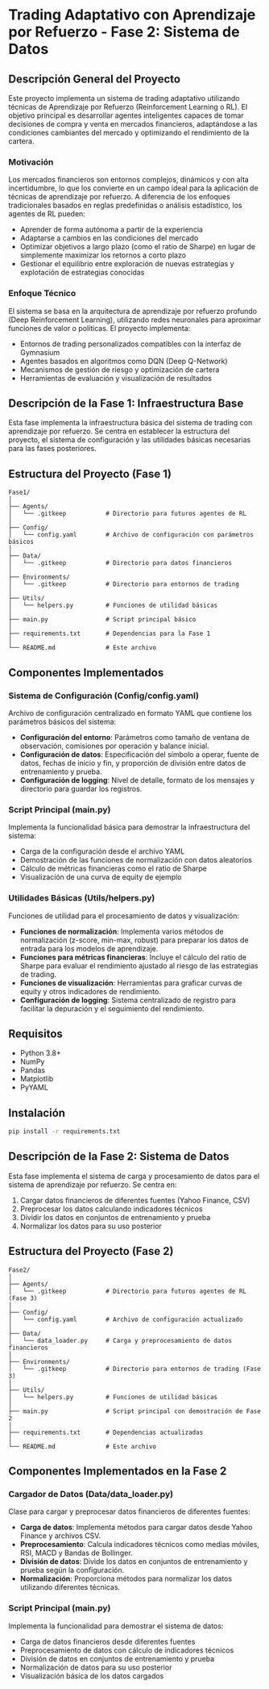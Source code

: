 # Trading Adaptativo con Aprendizaje por Refuerzo - Fase 2: Sistema de Datos

## Descripción General del Proyecto

Este proyecto implementa un sistema de trading adaptativo utilizando técnicas de Aprendizaje por Refuerzo (Reinforcement Learning o RL). El objetivo principal es desarrollar agentes inteligentes capaces de tomar decisiones de compra y venta en mercados financieros, adaptándose a las condiciones cambiantes del mercado y optimizando el rendimiento de la cartera.

### Motivación

Los mercados financieros son entornos complejos, dinámicos y con alta incertidumbre, lo que los convierte en un campo ideal para la aplicación de técnicas de aprendizaje por refuerzo. A diferencia de los enfoques tradicionales basados en reglas predefinidas o análisis estadístico, los agentes de RL pueden:

- Aprender de forma autónoma a partir de la experiencia
- Adaptarse a cambios en las condiciones del mercado
- Optimizar objetivos a largo plazo (como el ratio de Sharpe) en lugar de simplemente maximizar los retornos a corto plazo
- Gestionar el equilibrio entre exploración de nuevas estrategias y explotación de estrategias conocidas

### Enfoque Técnico

El sistema se basa en la arquitectura de aprendizaje por refuerzo profundo (Deep Reinforcement Learning), utilizando redes neuronales para aproximar funciones de valor o políticas. El proyecto implementa:

- Entornos de trading personalizados compatibles con la interfaz de Gymnasium
- Agentes basados en algoritmos como DQN (Deep Q-Network)
- Mecanismos de gestión de riesgo y optimización de cartera
- Herramientas de evaluación y visualización de resultados

## Descripción de la Fase 1: Infraestructura Base

Esta fase implementa la infraestructura básica del sistema de trading con aprendizaje por refuerzo. Se centra en establecer la estructura del proyecto, el sistema de configuración y las utilidades básicas necesarias para las fases posteriores.

## Estructura del Proyecto (Fase 1)

```
Fase1/
│
├── Agents/
│   └── .gitkeep           # Directorio para futuros agentes de RL
│
├── Config/
│   └── config.yaml        # Archivo de configuración con parámetros básicos
│
├── Data/
│   └── .gitkeep           # Directorio para datos financieros
│
├── Environments/
│   └── .gitkeep           # Directorio para entornos de trading
│
├── Utils/
│   └── helpers.py         # Funciones de utilidad básicas
│
├── main.py                # Script principal básico
│
├── requirements.txt       # Dependencias para la Fase 1
│
└── README.md              # Este archivo
```

## Componentes Implementados

### Sistema de Configuración (Config/config.yaml)

Archivo de configuración centralizado en formato YAML que contiene los parámetros básicos del sistema:

- **Configuración del entorno**: Parámetros como tamaño de ventana de observación, comisiones por operación y balance inicial.
- **Configuración de datos**: Especificación del símbolo a operar, fuente de datos, fechas de inicio y fin, y proporción de división entre datos de entrenamiento y prueba.
- **Configuración de logging**: Nivel de detalle, formato de los mensajes y directorio para guardar los registros.

### Script Principal (main.py)

Implementa la funcionalidad básica para demostrar la infraestructura del sistema:

- Carga de la configuración desde el archivo YAML
- Demostración de las funciones de normalización con datos aleatorios
- Cálculo de métricas financieras como el ratio de Sharpe
- Visualización de una curva de equity de ejemplo

### Utilidades Básicas (Utils/helpers.py)

Funciones de utilidad para el procesamiento de datos y visualización:

- **Funciones de normalización**: Implementa varios métodos de normalización (z-score, min-max, robust) para preparar los datos de entrada para los modelos de aprendizaje.
- **Funciones para métricas financieras**: Incluye el cálculo del ratio de Sharpe para evaluar el rendimiento ajustado al riesgo de las estrategias de trading.
- **Funciones de visualización**: Herramientas para graficar curvas de equity y otros indicadores de rendimiento.
- **Configuración de logging**: Sistema centralizado de registro para facilitar la depuración y el seguimiento del rendimiento.

## Requisitos

- Python 3.8+
- NumPy
- Pandas
- Matplotlib
- PyYAML

## Instalación

```bash
pip install -r requirements.txt
```

## Descripción de la Fase 2: Sistema de Datos

Esta fase implementa el sistema de carga y procesamiento de datos para el sistema de aprendizaje por refuerzo. Se centra en:

1. Cargar datos financieros de diferentes fuentes (Yahoo Finance, CSV)
2. Preprocesar los datos calculando indicadores técnicos
3. Dividir los datos en conjuntos de entrenamiento y prueba
4. Normalizar los datos para su uso posterior

## Estructura del Proyecto (Fase 2)

```
Fase2/
│
├── Agents/
│   └── .gitkeep           # Directorio para futuros agentes de RL (Fase 3)
│
├── Config/
│   └── config.yaml        # Archivo de configuración actualizado
│
├── Data/
│   └── data_loader.py     # Carga y preprocesamiento de datos financieros
│
├── Environments/
│   └── .gitkeep           # Directorio para entornos de trading (Fase 3)
│
├── Utils/
│   └── helpers.py         # Funciones de utilidad básicas
│
├── main.py                # Script principal con demostración de Fase 2
│
├── requirements.txt       # Dependencias actualizadas
│
└── README.md              # Este archivo
```

## Componentes Implementados en la Fase 2

### Cargador de Datos (Data/data_loader.py)

Clase para cargar y preprocesar datos financieros de diferentes fuentes:

- **Carga de datos**: Implementa métodos para cargar datos desde Yahoo Finance y archivos CSV.
- **Preprocesamiento**: Calcula indicadores técnicos como medias móviles, RSI, MACD y Bandas de Bollinger.
- **División de datos**: Divide los datos en conjuntos de entrenamiento y prueba según la configuración.
- **Normalización**: Proporciona métodos para normalizar los datos utilizando diferentes técnicas.

### Script Principal (main.py)

Implementa la funcionalidad para demostrar el sistema de datos:

- Carga de datos financieros desde diferentes fuentes
- Preprocesamiento de datos con cálculo de indicadores técnicos
- División de datos en conjuntos de entrenamiento y prueba
- Normalización de datos para su uso posterior
- Visualización básica de los datos cargados